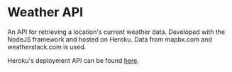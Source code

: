 # Weather API

An API for retrieving a location's current weather data. Developed with the NodeJS framework and hosted on Heroku. Data from mapbx.com and weatherstack.com is used.

Heroku's deployment API can be found [here](https://mssrk-weather-app.herokuapp.com/).
